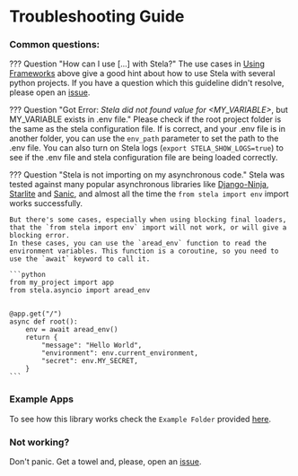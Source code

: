 # Troubleshooting Guide

### Common questions:

??? Question "How can I use [...] with Stela?"
    The use cases in [Using Frameworks](frameworks.md) above give a good hint about how to use Stela with several python projects.
    If you have a question which this guideline didn't resolve, please open an
    [issue](https://github.com/megalus/stela/issues).

??? Question "Got Error: _Stela did not found value for <MY_VARIABLE>_, but MY_VARIABLE exists in .env file."
    Please check if the root project folder is the same as the stela configuration file. If is correct, and your
    .env file is in another folder, you can use the `env_path` parameter to set the path to the .env file. You can also
    turn on Stela logs (`export STELA_SHOW_LOGS=true`) to see if the .env file and stela configuration file are being
    loaded correctly.

??? Question "Stela is not importing on my asynchronous code."
    Stela was tested against many popular asynchronous libraries like [Django-Ninja](https://github.com/vitalik/django-ninja), [Starlite](https://github.com/starlite-api/starlite)
    and [Sanic](https://github.com/sanic-org/sanic), and almost all the time the `from stela import env` import works successfully.

    But there's some cases, especially when using blocking final loaders, that the `from stela import env` import will not work, or will give a blocking error.
    In these cases, you can use the `aread_env` function to read the environment variables. This function is a coroutine, so you need to use the `await` keyword to call it.

    ```python
    from my_project import app
    from stela.asyncio import aread_env


    @app.get("/")
    async def root():
        env = await aread_env()
        return {
            "message": "Hello World",
            "environment": env.current_environment,
            "secret": env.MY_SECRET,
        }
    ```

### Example Apps

To see how this library works check the `Example Folder` provided [here](https://github.com/megalus/stela/tree/main/examples).

### Not working?

Don't panic. Get a towel and, please, open an [issue](https://github.com/megalus/stela/issues).
